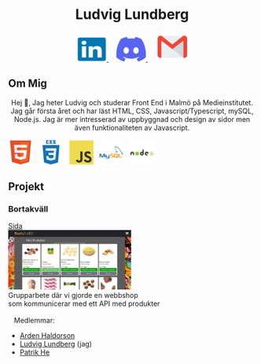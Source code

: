 
<h1 align="center">Ludvig Lundberg</h1>

<div align="center">
    <span>
        <a href="https://www.linkedin.com/in/ludvig-lundberg-174b02220">
          <img src="https://github.com/devicons/devicon/blob/master/icons/linkedin/linkedin-original.svg" width="60" height="50" alt="linkedin">
        </a>
    </span>
    &nbsp;&nbsp;&nbsp;
    <span>
        <a href="https://discord.com/users/266907981013057537">
          <img src="https://github.com/Ludvig-Lundberg/Ludvig-Lundberg/blob/main/images/discord-mark-blue.png" width="60" height="50" alt="discord">
        </a>
    </span>
    &nbsp;&nbsp;&nbsp;&nbsp;
    <span>
        <a href="mailto:ickeskola@gmail.com">
          <img src="https://github.com/Ludvig-Lundberg/Ludvig-Lundberg/blob/main/images/gmail.png" width="60" height="60" alt="maila mig">
        </a>
    </span>
</div>



## Om Mig

<div width="90%" align="center">Hej 👋, Jag heter Ludvig och studerar Front End i Malmö på Medieinstitutet. Jag går första året och har läst HTML, CSS, Javascript/Typescript, mySQL, Node.js. Jag är mer intresserad av uppbyggnad och design av sidor men även funktionaliteten av Javascript. </div>
<br>
<div>
  <img src="https://github.com/devicons/devicon/blob/master/icons/html5/html5-original.svg" title="HTML5" alt="HTML" width="50" height="50"/>&nbsp;&nbsp;
  <img src="https://github.com/devicons/devicon/blob/master/icons/css3/css3-plain-wordmark.svg"  title="CSS3" alt="CSS" width="50" height="50"/>&nbsp;&nbsp;
  <img src="https://github.com/devicons/devicon/blob/master/icons/javascript/javascript-original.svg" title="JavaScript" alt="JavaScript" width="50" height="50"/>&nbsp;&nbsp;
  <img src="https://github.com/devicons/devicon/blob/master/icons/mysql/mysql-original-wordmark.svg" title="MySQL"  alt="MySQL" width="50" height="50"/>&nbsp;&nbsp;
  <img src="https://github.com/devicons/devicon/blob/master/icons/nodejs/nodejs-original-wordmark.svg" title="NodeJS" alt="NodeJS" width="50" height="50"/>
</div>

## Projekt
<!--
| Bortakväll | Barbershop |
| ---------- | ---------- |
| <a href="https://gentle-dusk-abe4a9.netlify.app/">Sida<br><img src="https://github.com/Ludvig-Lundberg/Ludvig-Lundberg/blob/main/images/bortakvall.JPG" alt="bortakväll" title="bortakväll" width="250" heigt="250"></a><br>Grupparbete där vi gjorde en webbshop <br>som kommunicerar med ett API med produkter<br>&nbsp;&nbsp;&nbsp;Medlemmar:<br><ul><li><a href="https://github.com/arden-rh">Arden Haldorson</a></li><li><a href="https://github.com/Ludvig-Lundberg">Ludvig Lundberg</a> (jag)</li><li><a href="https://github.com/Patr1khe">Patrik He</a></li></ul> | -->


<div align="left" width="20%">
        <h3>Bortakväll</h3>
        <a href="https://gentle-dusk-abe4a9.netlify.app/">
            Sida
            <br>
            <img src="https://github.com/Ludvig-Lundberg/Ludvig-Lundberg/blob/main/images/bortakvall.JPG" alt="bortakväll" title="bortakväll" width="250" heigt="250">
        </a>
        <div>Grupparbete där vi gjorde en webbshop <br>som kommunicerar med ett API med produkter</div>
        <br>
        <div>&nbsp;&nbsp;&nbsp;Medlemmar:<br>
            <ul>
                <li><a href="https://github.com/arden-rh">Arden Haldorson</a></li>
                <li><a href="https://github.com/Ludvig-Lundberg">Ludvig Lundberg</a> (jag)</li>
                <li><a href="https://github.com/Patr1khe">Patrik He</a></li>
            </ul>
        </div>
    </span>
</div>





<!--
**Ludvig-Lundberg/Ludvig-Lundberg** is a ✨ _special_ ✨ repository because its `README.md` (this file) appears on your GitHub profile.

Here are some ideas to get you started:

- 🔭 I’m currently working on ...
- 🌱 I’m currently learning ...
- 👯 I’m looking to collaborate on ...
- 🤔 I’m looking for help with ...
- 💬 Ask me about ...
- 📫 How to reach me: ...
- 😄 Pronouns: ...
- ⚡ Fun fact: ...
-->
